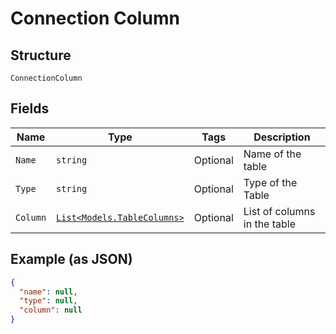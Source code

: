 
# Connection Column

## Structure

`ConnectionColumn`

## Fields

| Name | Type | Tags | Description |
|  --- | --- | --- | --- |
| `Name` | `string` | Optional | Name of the table |
| `Type` | `string` | Optional | Type of the Table |
| `Column` | [`List<Models.TableColumns>`](../../doc/models/table-columns.md) | Optional | List of columns in the table |

## Example (as JSON)

```json
{
  "name": null,
  "type": null,
  "column": null
}
```

